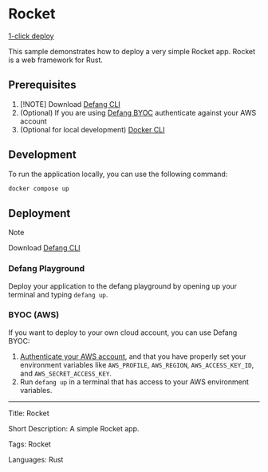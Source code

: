 # Rocket

[1-click deploy](https://portal.defang.dev/redirect?url=https%3A%2F%2Fgithub.com%2Fnew%3Ftemplate_name%3Dsample-rocket-template%26template_owner%3DDefangSamples)

This sample demonstrates how to deploy a very simple Rocket app. Rocket is a web framework for Rust.

## Prerequisites

1. [!NOTE] Download [Defang CLI](https://github.com/DefangLabs/defang)
2. (Optional) If you are using [Defang BYOC](https://docs.aws.amazon.com/cli/latest/userguide/cli-chap-configure.html) authenticate against your AWS account
3. (Optional for local development) [Docker CLI](https://docs.docker.com/engine/install/)

## Development

To run the application locally, you can use the following command:

```bash
docker compose up
```

## Deployment

> [!NOTE]
> Download [Defang CLI](https://github.com/DefangLabs/defang)

### Defang Playground

Deploy your application to the defang playground by opening up your terminal and typing `defang up`.

### BYOC (AWS)

If you want to deploy to your own cloud account, you can use Defang BYOC:

1. [Authenticate your AWS account](https://docs.aws.amazon.com/cli/latest/userguide/cli-chap-configure.html), and that you have properly set your environment variables like `AWS_PROFILE`, `AWS_REGION`, `AWS_ACCESS_KEY_ID`, and `AWS_SECRET_ACCESS_KEY`.
2. Run `defang up` in a terminal that has access to your AWS environment variables.

---

Title: Rocket

Short Description: A simple Rocket app.

Tags: Rocket

Languages: Rust
